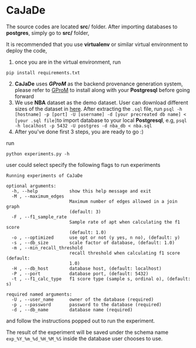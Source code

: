 # **CaJaDe**
The source codes are located  **src**/  folder. After importing databases to **postgres**, simply go to **src/** folder, 

It is recommended that you use **virtualenv** or similar virtual environment to deploy the code,

1. once you are in the virtual environment, run

`pip install requirements.txt`

2. **CaJaDe** uses ***GProM*** as the backend provenance generation system, please refer to [GProM](https://github.com/IITDBGroup/gprom) to install along with your **Postgresql** before going forward 
3. We use **NBA** dataset as the demo dataset. User can download different sizes of the dataset in [here](https://drive.google.com/drive/folders/10IkUk9n7vT-2OHQCZKi1apr8y_IrnbvW?usp=sharing). After extracting the `.sql` file, run `psql -h  [hostname] -p [port] -U [username] -d [your precreated db name] < [your .sql file]`to import database to your local **Postgresql**, e.g, `psql -h localhost -p 5432 -U postgres -d nba_db < nba.sql` 
4. After you've done first 3 steps, you are ready to go :)

run  

`python experiments.py -h`

user could select specify the following flags to run experiments

```
Running experiments of CaJaDe

optional arguments:
  -h, --help            show this help message and exit
  -M , --maximum_edges 
                        Maximum number of edges allowed in a join graph
                        (default: 3)
  -F , --f1_sample_rate 
                        Sample rate of apt when calculating the f1 score
                        (default: 1.0)
  -o , --optimized      use opt or not (y yes, n no), (default: y)
  -s , --db_size        scale factor of database, (default: 1.0)
  -m , --min_recall_threshold 
                        recall threshold when calculating f1 score (default:
                        1.0)
  -H , --db_host        database host, (default: localhost)
  -P , --port           database port, (default: 5432)
  -t , --f1_calc_type   f1 score type (sample s, ordinal o), (default: s)

required named arguments:
  -U , --user_name      owner of the database (required)
  -p , --password       password to the database (required)
  -d , --db_name        database name (required)
```

and follow the instructions popped out to run the experiment.

The result of the experiment will be saved under the schema name `exp_%Y_%m_%d_%H_%M_%S` inside the database user chooses to use.



